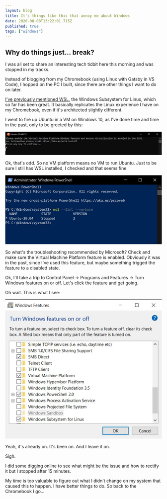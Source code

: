```yaml
---
layout: blog
title: It's things like this that annoy me about Windows
date: 2020-08-08T13:22:01.715Z
published: true
tags: ["windows"]
---
```

## Why do things just... break?

I was all set to share an interesting tech tidbit here this morning and was stopped in my tracks. 

Instead of blogging from my Chromebook (using Linux with Gatsby in VS Code), I hopped on the PC I built, since there are other things I want to do on later. 

[I've previously mentioned WSL](https://www.kctofel.com/2020-07-18-interesting-developing-in-ubuntu-through-vs-code-running-in-wsl2-1/), the Windows Subsystem for Linux, which so far has been great. It basically replicates the Linux experience I have on my Chromebook, even if it's architected slightly different.

I went to fire up Ubuntu in a VM on Windows 10, as I've done time and time in the past, only to be greeted by this:

![Sorry, no Ubuntu for you](./src/images/virtual-machine-platform-windows.jpg)

Ok, that's odd. So no VM platform means no VM to run Ubuntu. Just to be sure I still has WSL installed, I checked and that seems fine.

![Yup, WSL2 is there](./src/images/wsl-check.jpg)

So what's the troubleshooting recommended by Microsoft? Check and make sure the Virtual Machine Platform feature is enabled. Obviously it was in the past, since I've used this feature, but maybe something trigged the feature to a disabled state.

Ok, I'll take a trip to Control Panel -> Programs and Features -> Turn Windows features on or off. Let's click the feature and get going.

Oh wait. This is what I see:

![The setting is enabled](./src/images/virtual-machine-platform.jpg)

Yeah, it's already on. It's been on. And I leave it on. 

Sigh.

I did some digging online to see what might be the issue and how to rectify it but I stopped after 15 minutes. 

My time is too valuable to figure out what I didn't change on my system that caused this to happen. I have better things to do. So back to the Chromebook I go...